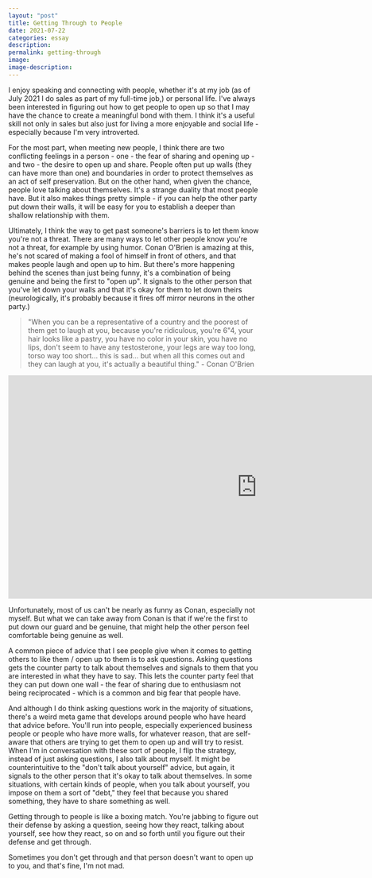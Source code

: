 ```yaml
---
layout: "post"
title: Getting Through to People
date: 2021-07-22
categories: essay
description:
permalink: getting-through
image:
image-description:
---
```


I enjoy speaking and connecting with people, whether it's at my job (as of July 2021 I do sales as part of my full-time job,) or personal life. I've always been interested in figuring out how to get people to open up so that I may have the chance to create a meaningful bond with them. I think it's a useful skill not only in sales but also just for living a more enjoyable and social life - especially because I'm very introverted.

For the most part, when meeting new people, I think there are two conflicting feelings in a person - one - the fear of sharing and opening up - and two - the desire to open up and share. People often put up walls (they can have more than one) and boundaries in order to protect themselves as an act of self preservation. But on the other hand, when given the chance, people love talking about themselves. It's a strange duality that most people have. But it also makes things pretty simple - if you can help the other party put down their walls, it will be easy for you to establish a deeper than shallow relationship with them.

Ultimately, I think the way to get past someone's barriers is to let them know you're not a threat. There are many ways to let other people know you're not a threat, for example by using humor. Conan O'Brien is amazing at this, he's not scared of making a fool of himself in front of others, and that makes people laugh and open up to him. But there's more happening behind the scenes than just being funny, it's a combination of being genuine and being the first to "open up". It signals to the other person that you've let down your walls and that it's okay for them to let down theirs (neurologically, it's probably because it fires off mirror neurons in the other party.)

>"When you can be a representative of a country and the poorest of them get to laugh at you, because you're ridiculous, you're 6"4, your hair looks like a pastry, you have no color in your skin, you have no lips, don't seem to have any testosterone, your legs are way too long, torso way too short... this is sad... but when all this comes out and they can laugh at you, it's actually a beautiful thing." - Conan O'Brien

<iframe width="1000px" height="450px" src="https://www.youtube.com/embed/gCVZIpxUEhg?start=1605" title="YouTube video player" frameborder="0" allow="accelerometer; autoplay; clipboard-write; encrypted-media; gyroscope; picture-in-picture" allowfullscreen></iframe>

Unfortunately, most of us can't be nearly as funny as Conan, especially not myself. But what we can take away from Conan is that if we're the first to put down our guard and be genuine, that might help the other person feel comfortable being genuine as well.

A common piece of advice that I see people give when it comes to getting others to like them / open up to them is to ask questions. Asking questions gets the counter party to talk about themselves and signals to them that you are interested in what they have to say. This lets the counter party feel that they can put down one wall - the fear of sharing due to enthusiasm not being reciprocated - which is a common and big fear that people have.

And although I do think asking questions work in the majority of situations, there's a weird meta game that develops around people who have heard that advice before. You'll run into people, especially experienced business people or people who have more walls, for whatever reason, that are self-aware that others are trying to get them to open up and will try to resist. When I'm in conversation with these sort of people, I flip the strategy, instead of just asking questions, I also talk about myself. It might be counterintuitive to the "don't talk about yourself" advice, but again, it signals to the other person that it's okay to talk about themselves. In  some situations, with certain kinds of people, when you talk about yourself, you impose on them a sort of "debt," they feel that because you shared something, they have to share something as well.

Getting through to people is like a boxing match. You're jabbing to figure out their defense by asking a question, seeing how they react, talking about yourself, see how they react, so on and so forth until you figure out their defense and get through.

Sometimes you don't get through and that person doesn't want to open up to you, and that's fine, I'm not mad.
